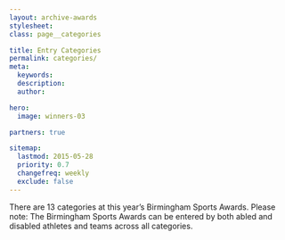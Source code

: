 ```yaml
---
layout: archive-awards
stylesheet:
class: page__categories

title: Entry Categories
permalink: categories/
meta:
  keywords:
  description:
  author:

hero:
  image: winners-03

partners: true

sitemap:
  lastmod: 2015-05-28
  priority: 0.7
  changefreq: weekly
  exclude: false
---
```


There are 13 categories at this year&rsquo;s Birmingham Sports Awards.
Please note: The Birmingham Sports Awards can be entered by both abled and disabled athletes and teams across all categories.
